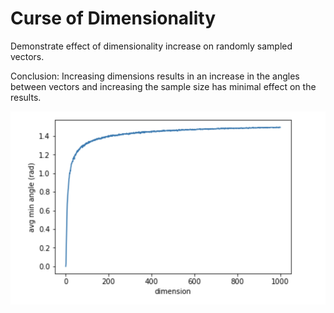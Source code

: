 # Curse of Dimensionality

Demonstrate effect of dimensionality increase on randomly sampled vectors.

Conclusion: Increasing dimensions results in an increase in the angles between vectors and increasing the sample size has minimal effect on the results.

![alt text](/sample/result.png)

